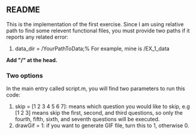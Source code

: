## README
This is the implementation of the first exercise. Since I am using relative path to find some relevent functional files, you must provide two paths if it reports any related error:
1. data_dir = /YourPathToData;% For example, mine is /EX\_1\_data

**Add "/" at the head.**

### Two options
In the main entry called script.m, you will find two parameters to run this code:
1. skip = [1 2 3 4 5 6 7]: means which question you would like to skip, e.g [1 2 3] means skip the first, second, and third questions, so only the fourth, fifth, sixth, and seventh questions will be executed.
2. drawGif = 1: if you want to generate GIF file, turn this to 1, otherwise 0.
